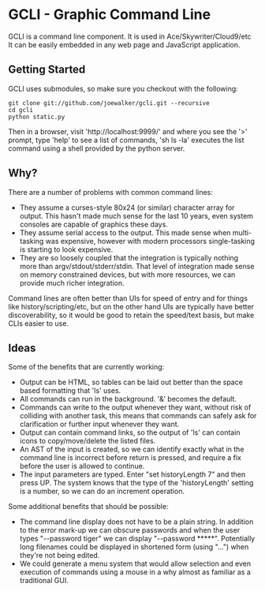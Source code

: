
GCLI - Graphic Command Line
===========================

GCLI is a command line component. It is used in Ace/Skywriter/Cloud9/etc
It can be easily embedded in any web page and JavaScript application.

Getting Started
---------------
GCLI uses submodules, so make sure you checkout with the following:

    git clone git://github.com/joewalker/gcli.git --recursive
    cd gcli
    python static.py

Then in a browser, visit 'http://localhost:9999/' and where you see the '>'
prompt, type 'help' to see a list of commands, 'sh ls -la' executes the list
command using a shell provided by the python server.

Why?
----
There are a number of problems with common command lines:

* They assume a curses-style 80x24 (or similar) character array for output. 
  This hasn't made much sense for the last 10 years, even system consoles are
  capable of graphics these days.
* They assume serial access to the output.
  This made sense when multi-tasking was expensive, however with modern
  processors single-tasking is starting to look expensive.
* They are so loosely coupled that the integration is typically nothing more
  than argv/stdout/stderr/stdin.
  That level of integration made sense on memory constrained devices, but with
  more resources, we can provide much richer integration.

Command lines are often better than UIs for speed of entry and for things like
history/scripting/etc, but on the other hand UIs are typically have better
discoverability, so it would be good to retain the speed/text basis, but make
CLIs easier to use.

Ideas
-----
Some of the benefits that are currently working:

* Output can be HTML, so tables can be laid out better than the space based
  formatting that 'ls' uses.
* All commands can run in the background. '&' becomes the default.
* Commands can write to the output whenever they want, without risk of colliding
  with another task, this means that commands can safely ask for clarification
  or further input whenever they want.
* Output can contain command links, so the output of 'ls' can contain icons to
  copy/move/delete the listed files.
* An AST of the input is created, so we can identify exactly what in the command
  line is incorrect before return is pressed, and require a fix before the user
  is allowed to continue.
* The input parameters are typed. Enter "set historyLength 7" and then press UP.
  The system knows that the type of the 'historyLength' setting is a number, so
  we can do an increment operation.

Some additional benefits that should be possible:

* The command line display does not have to be a plain string. In addition to
  the error mark-up we can obscure passwords and when the user types
  "--password tiger" we can display "--password *****". Potentially long
  filenames could be displayed in shortened form (using "...") when they're not
  being edited.
* We could generate a menu system that would allow selection and even execution
  of commands using a mouse in a why almost as familiar as a traditional GUI.
